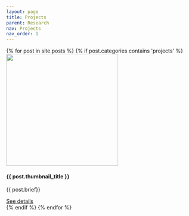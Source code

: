 ```yaml
---
layout: page
title: Projects
parent: Research
nav: Projects
nav_order: 1
---
```


<div class="container custom-container">

  <div class="row">
    {% for post in site.posts %}
      {% if post.categories contains 'projects' %}

  <div class="col-sm-4 top-buffer">
   <div class="card pt-1" style="width: 305px">
   <a href="{{post.url}}">
    <img class="card-img-top" src="{{ post.thumbnail }}" style="height: 300px; width: 300px; display: block;" class="img-fluid">
   </a>
    <div class="card-body pt-1">
      <h4 class="card-title">{{ post.thumbnail_title }}</h4>
      <p class="card-text">{{ post.brief}}</p>
      <a href="{{post.url}}" class="btn btn-primary">See details</a>
    </div>
   </div> 
  </div>
        {% endif %}
    {% endfor %}
   </div> 
</div>